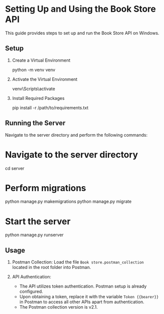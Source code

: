 # Setting Up and Using the Book Store API

This guide provides steps to set up and run the Book Store API on Windows.

## Setup

1. Create a Virtual Environment

   python -m venv venv

2. Activate the Virtual Environment

   venv\Scripts\activate

3. Install Required Packages

   pip install -r /path/to/requirements.txt

## Running the Server

Navigate to the server directory and perform the following commands:

# Navigate to the server directory

cd server

# Perform migrations

python manage.py makemigrations
python manage.py migrate

# Start the server

python manage.py runserver

## Usage

1. Postman Collection: Load the file `Book store.postman_collection` located in the root folder into Postman.

2. API Authentication:
   - The API utilizes token authentication. Postman setup is already configured.
   - Upon obtaining a token, replace it with the variable `Token {{bearer}}` in Postman to access all other APIs apart from authentication.
   - The Postman collection version is v2.1.
